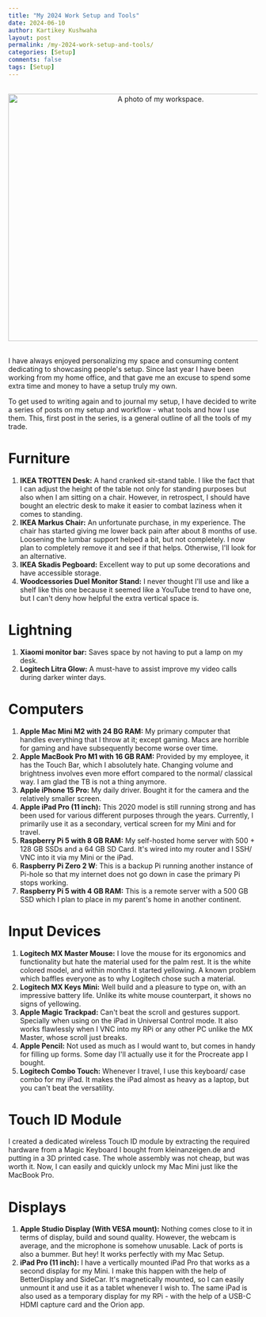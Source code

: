 ```yaml
---
title: "My 2024 Work Setup and Tools"
date: 2024-06-10
author: Kartikey Kushwaha
layout: post
permalink: /my-2024-work-setup-and-tools/
categories: [Setup]
comments: false
tags: [Setup]
---
```


<br>

<div style="text-align: center">
    <img alt="A photo of my workspace." 
        height="500" width="600" src="/assets/images/workspace/10.06.2024.jpg" title="Work Desk and Pegboard" />
</div>

<br>

I have always enjoyed personalizing my space and consuming content dedicating to showcasing people's setup. Since last year I have been working from my home office, and that gave me an excuse to spend some extra time and money to have a setup truly my own.

To get used to writing again and to journal my setup, I have decided to write a series of posts on my setup and workflow - what tools and how I use them. This, first post in the series, is a general outline of all the tools of my trade.


# Furniture

1. **IKEA TROTTEN Desk:** A hand cranked sit-stand table. I like the fact that I can adjust the height of the table not only for standing purposes but also when I am sitting on a chair. However, in retrospect, I should have bought an electric desk to make it easier to combat laziness when it comes to standing.
2. **IKEA Markus Chair:** An unfortunate purchase, in my experience. The chair has started giving me lower back pain after about 8 months of use. Loosening the lumbar support helped a bit, but not completely. I now plan to completely remove it and see if that helps. Otherwise, I'll look for an alternative.
3. **IKEA Skadis Pegboard:** Excellent way to put up some decorations and have accessible storage.
4. **Woodcessories Duel Monitor Stand:** I never thought I'll use and like a shelf like this one because it seemed like a YouTube trend to have one, but I can't deny how helpful the extra vertical space is.

# Lightning

1. **Xiaomi monitor bar:** Saves space by not having to put a lamp on my desk.
2. **Logitech Litra Glow:** A must-have to assist improve my video calls during darker winter days.

# Computers

1. **Apple Mac Mini M2 with 24 BG RAM:** My primary computer that handles everything that I throw at it; except gaming. Macs are horrible for gaming and have subsequently become worse over time.
2. **Apple MacBook Pro M1 with 16 GB RAM:** Provided by my employee, it has the Touch Bar, which I absolutely hate. Changing volume and brightness involves even more effort compared to the normal/ classical way. I am glad the TB is not a thing anymore.
3. **Apple iPhone 15 Pro:** My daily driver. Bought it for the camera and the relatively smaller screen.
4. **Apple iPad Pro (11 inch):** This 2020 model is still running strong and has been used for various different purposes through the years. Currently, I primarily use it as a secondary, vertical screen for my Mini and for travel.
5. **Raspberry Pi 5 with 8 GB RAM:** My self-hosted home server with 500 + 128 GB SSDs and a 64 GB SD Card. It's wired into my router and I SSH/ VNC into it via my Mini or the iPad.
6. **Raspberry Pi Zero 2 W**: This is a backup Pi running another instance of Pi-hole so that my internet does not go down in case the primary Pi stops working.
7. **Raspberry Pi 5 with 4 GB RAM:** This is a remote server with a 500 GB SSD which I plan to place in my parent's home in another continent.

# Input Devices

1. **Logitech MX Master Mouse:** I love the mouse for its ergonomics and functionality but hate the material used for the palm rest. It is the white colored model, and within months it started yellowing. A known problem which baffles everyone as to why Logitech chose such a material.
2. **Logitech MX Keys Mini:** Well build and a pleasure to type on, with an impressive battery life. Unlike its white mouse counterpart, it shows no signs of yellowing.
3. **Apple Magic Trackpad:** Can't beat the scroll and gestures support. Specially when using on the iPad in Universal Control mode. It also works flawlessly when I VNC into my RPi or any other PC unlike the MX Master, whose scroll just breaks.
4. **Apple Pencil:** Not used as much as I would want to, but comes in handy for filling up forms. Some day I'll actually use it for the Procreate app I bought.
5. **Logitech Combo Touch:** Whenever I travel, I use this keyboard/ case combo for my iPad. It makes the iPad almost as heavy as a laptop, but you can't beat the versatility.

# Touch ID Module

I created a dedicated wireless Touch ID module by extracting the required hardware from a Magic Keyboard I bought from kleinanzeigen.de and putting in a 3D printed case. The whole assembly was not cheap, but was worth it. Now, I can easily and quickly unlock my Mac Mini just like the MacBook Pro.


# Displays

1. **Apple Studio Display (With VESA mount):** Nothing comes close to it in terms of display, build and sound quality. However, the webcam is average, and the microphone is somehow unusable. Lack of ports is also a bummer. But hey! It works perfectly with my Mac Setup.
2. **iPad Pro (11 inch):** I have a vertically mounted iPad Pro that works as a second display for my Mini. I make this happen with the help of BetterDisplay and SideCar. It's magnetically mounted, so I can easily unmount it and use it as a tablet whenever I wish to. The same iPad is also used as a temporary display for my RPi - with the help of a USB-C HDMI capture card and the Orion app.

